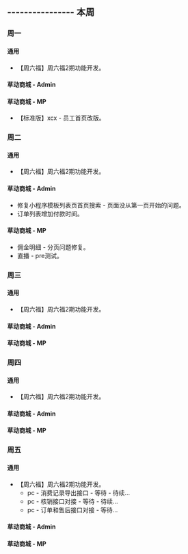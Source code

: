 ## ---------------- 本周

### 周一
#### 通用
* 【周六福】周六福2期功能开发。
#### 草动商城 - Admin
#### 草动商城 - MP
* 【标准版】xcx - 员工首页改版。

### 周二
#### 通用
* 【周六福】周六福2期功能开发。
#### 草动商城 - Admin
* 修复小程序模板列表页首页搜索 - 页面没从第一页开始的问题。
* 订单列表增加付款时间。
#### 草动商城 - MP
* 佣金明细 - 分页问题修复。
* 直播 - pre测试。

### 周三
#### 通用
* 【周六福】周六福2期功能开发。
#### 草动商城 - Admin
#### 草动商城 - MP

### 周四
#### 通用
* 【周六福】周六福2期功能开发。
#### 草动商城 - Admin
#### 草动商城 - MP

### 周五
#### 通用
* 【周六福】周六福2期功能开发。
  - pc - 消费记录导出接口 - 等待 - 待续...
  - pc - 核销接口对接 - 等待 - 待续...
  - pc - 订单和售后接口对接 - 等待...
#### 草动商城 - Admin
#### 草动商城 - MP
